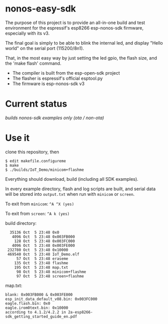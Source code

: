 
# nonos-easy-sdk

The purpose of this project is to provide an all-in-one build and test
environment for the espressif's esp8266 esp-nonos-sdk firmware, especially
with its v3.

The final goal is simply to be able to blink the internal led, and display
"Hello world" on the serial port (115200/8n1).

That, in the most easy way by just setting the led gpio, the flash size, and
the 'make flash' command.

* The compiler is built from the esp-open-sdk project
* The flasher is espressif's official esptool.py
* The firmware is esp-nonos-sdk v3

# Current status

*builds nonos-sdk examples only (ota / non-ota)*

# Use it

clone this repository, then
```
$ edit makefile.configureme
$ make
$ ./builds/IoT_Demo/minicom+flashme
```

Everything should download, build (including all SDK examples).

In every example directory, flash and log scripts are built,
and serial data will be stored into `output.txt` when run with `minicom` or `screen`.

To exit from `minicom`: `^A ^X (yes)`

To exit from `screen`: `^A k (yes)`

build directory:
```
  35136 Oct  5 23:48 0x0
   4096 Oct  5 23:48 0x003FB000
    128 Oct  5 23:48 0x003FC000
   4096 Oct  5 23:48 0x003FE000
 232780 Oct  5 23:48 0x10000
 469540 Oct  5 23:48 IoT_Demo.elf
     57 Oct  5 23:48 eraseme
    135 Oct  5 23:48 flashme
    195 Oct  5 23:48 map.txt
     98 Oct  5 23:48 minicom+flashme
     97 Oct  5 23:48 screen+flashme
```

map.txt:
```
blank: 0x003FB000 & 0x003FE000
esp_init_data_default_v08.bin: 0x003FC000
eagle.flash.bin: 0x0
eagle.irom0text.bin: 0x10000
according to 4.1.2/4.2.2 in 2a-esp8266-sdk_getting_started_guide_en.pdf
```
